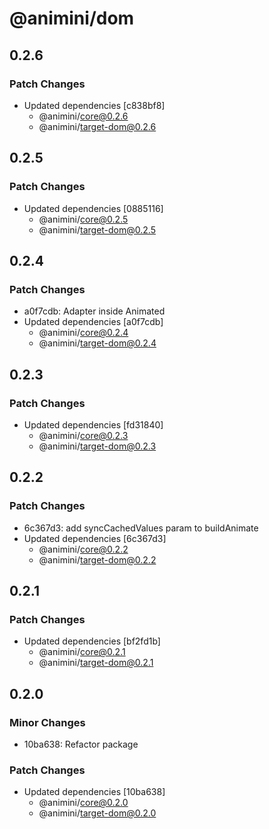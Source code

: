 # @animini/dom

## 0.2.6

### Patch Changes

- Updated dependencies [c838bf8]
  - @animini/core@0.2.6
  - @animini/target-dom@0.2.6

## 0.2.5

### Patch Changes

- Updated dependencies [0885116]
  - @animini/core@0.2.5
  - @animini/target-dom@0.2.5

## 0.2.4

### Patch Changes

- a0f7cdb: Adapter inside Animated
- Updated dependencies [a0f7cdb]
  - @animini/core@0.2.4
  - @animini/target-dom@0.2.4

## 0.2.3

### Patch Changes

- Updated dependencies [fd31840]
  - @animini/core@0.2.3
  - @animini/target-dom@0.2.3

## 0.2.2

### Patch Changes

- 6c367d3: add syncCachedValues param to buildAnimate
- Updated dependencies [6c367d3]
  - @animini/core@0.2.2
  - @animini/target-dom@0.2.2

## 0.2.1

### Patch Changes

- Updated dependencies [bf2fd1b]
  - @animini/core@0.2.1
  - @animini/target-dom@0.2.1

## 0.2.0

### Minor Changes

- 10ba638: Refactor package

### Patch Changes

- Updated dependencies [10ba638]
  - @animini/core@0.2.0
  - @animini/target-dom@0.2.0
